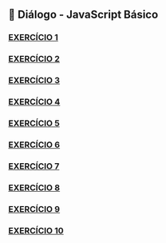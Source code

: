 ## 💬 Diálogo - JavaScript Básico

### [EXERCÍCIO 1](index1.html)

### [EXERCÍCIO 2](index2.html)

### [EXERCÍCIO 3](index3.html)

### [EXERCÍCIO 4](index4.html)

### [EXERCÍCIO 5](index5.html)

### [EXERCÍCIO 6](index6.html)

### [EXERCÍCIO 7](index7.html)

### [EXERCÍCIO 8](index8.html)

### [EXERCÍCIO 9](index9.html)

### [EXERCÍCIO 10](index10.html)

